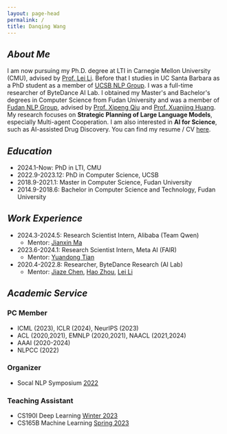 ```yaml
---
layout: page-head
permalink: /
title: Danqing Wang
---
```


<!-- ## Welcome to My HomePage ! -->
## <em>About Me</em>

I am now pursuing my Ph.D. degree at LTI in Carnegie Mellon University (CMU), advised by [Prof. Lei Li](https://lileicc.github.io/). Before that I studies in UC Santa Barbara as a PhD student as a member of [UCSB NLP Group](https://nlp.cs.ucsb.edu/). I was a full-time researcher of ByteDance AI Lab.
I obtained my Master's and Bachelor's degrees in Computer Science from Fudan University and was a member of [Fudan NLP Group](https://nlp.fudan.edu.cn/), advised by [Prof. Xipeng Qiu](https://xpqiu.github.io/en.html) and [Prof. Xuanjing Huang](https://nlp.fudan.edu.cn/28702/list.htm).
My research focuses on **Strategic Planning of Large Language Models**, especially Multi-agent Cooperation. I am also interested in **AI for Science**, such as AI-assisted Drug Discovery. You can find my resume / CV [here](/assets/CV/CV_latest.pdf).

## <em>Education</em>

* 2024.1-Now: PhD in LTI, CMU
* 2022.9-2023.12: PhD in Computer Science, UCSB
* 2018.9-2021.1: Master in Computer Science, Fudan University
* 2014.9-2018.6: Bachelor in Computer Science and Technology, Fudan University

## <em>Work Experience</em>

* 2024.3-2024.5: Research Scientist Intern, Alibaba (Team Qwen)
  * Mentor: [Jianxin Ma](https://jianxinma.github.io/)
* 2023.6-2024.1: Research Scientist Intern, Meta AI (FAIR)
  * Mentor: [Yuandong Tian](https://yuandong-tian.com/)
* 2020.4-2022.8: Researcher, ByteDance Research (AI Lab)
  * Mentor: [Jiaze Chen](https://cn.linkedin.com/in/jiaze-chen-00ab2681), [Hao Zhou](https://zhouh.github.io/), [Lei Li](https://lileicc.github.io/)

## <em>Academic Service</em>
<!-- ## PC Member   -->
<!-- Program Committee Member -->
### PC Member
* ICML (2023), ICLR (2024), NeurIPS (2023)
* ACL (2020,2021), EMNLP (2020,2021), NAACL (2021,2024)
* AAAI (2020-2024)
* NLPCC (2022)


### Organizer
* Socal NLP Symposium [2022](https://socalnlp.github.io/symp22/index.html)

### Teaching Assistant
* CS190I Deep Learning [Winter 2023](https://sites.cs.ucsb.edu/~lilei/course/dl23w/)
* CS165B Machine Learning [Spring 2023](https://sites.cs.ucsb.edu/~xyan/classes/CS165B-2023spring/)
